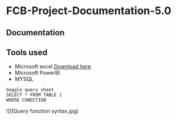 # FCB-Project-Documentation-5.0

## Documentation

## Tools used

 - Microsoft excel [Download here](http/microsoftexceel.com)
 - Microsoft PowerBI
 - MYSQL


```
Goggle query sheet
SELECT * FROM TABLE 1
WHERE CONDITION
```

![](Query function syntax.jpg)

   
   

   
 
